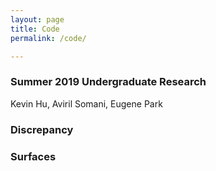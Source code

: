 ```yaml
---
layout: page
title: Code
permalink: /code/

---
```

### Summer 2019 Undergraduate Research

Kevin Hu, Aviril Somani, Eugene Park




### Discrepancy




### Surfaces


[3dprinted]:https://github.com/wkusner/3DPrinter
